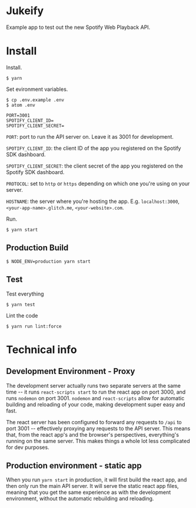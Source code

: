# Jukeify

Example app to test out the new Spotify Web Playback API.

# Install

Install.

```
$ yarn
```

Set evironment variables.

```
$ cp .env.example .env
$ atom .env
```

```
PORT=3001
SPOTIFY_CLIENT_ID=
SPOTIFY_CLIENT_SECRET=
```

`PORT`: port to run the API server on. Leave it as 3001 for development.

`SPOTIFY_CLIENT_ID`: the client ID of the app you registered on the Spotify SDK
dashboard.

`SPOTIFY_CLIENT_SECRET`: the client secret of the app you registered on the Spotify SDK
dashboard.

`PROTOCOL`: set to `http` or `https` depending on which one you're using on your
server.

`HOSTNAME`: the server where you're hosting the app. E.g. `localhost:3000`,
`<your-app-name>.glitch.me`, `<your-website>.com`.

Run.

```
$ yarn start
```

## Production Build

```
$ NODE_ENV=production yarn start
```

## Test

Test everything

```
$ yarn test
```

Lint the code

```
$ yarn run lint:force
```

# Technical info

## Development Environment - Proxy
The development server actually runs two separate servers at the same time -- it
runs `react-scripts start` to run the react app on port 3000, and runs `nodemon`
on port 3001. `nodemon` and `react-scripts` allow for automatic building and
reloading of your code, making development super easy and fast.

The react server has been configured to forward any requests to `/api` to port
3001 -- effectively proxying any requests to the API server. This means that,
from the react app's and the browser's perspectives, everything's running on the
same server. This makes things a whole lot less complicated for dev purposes.

## Production environment - static app
When you run `yarn start` in production, it will first build the react app, and
then only run the main API server. It will serve the static react app files,
meaning that you get the same experience as with the development environment,
without the automatic rebuilding and reloading.
